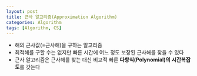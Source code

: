 ```yaml
---
layout: post
title: 근사 알고리즘(Approximation Algorithm)
categories: Algorithm
tags: [Algorithm, CS]
---
```


- 해의 근사값(=근사해)을 구하는 알고리즘
- 최적해를 구할 수는 없지만 빠른 시간에 어느 정도 보장된 근사해를 찾을 수 있다
- 근사 알고리즘은 근사해를 찾는 대신 비교적 빠른 **다항식(Polynomial)의 시간복잡도**를 갖는다
